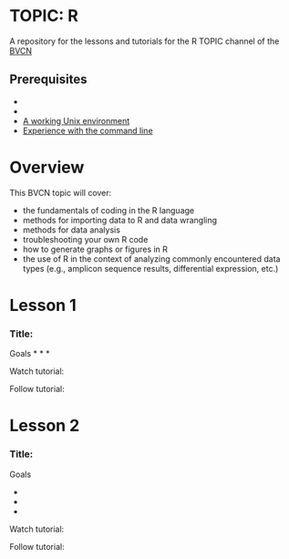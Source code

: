 # TOPIC: R
A repository for the lessons and tutorials for the R TOPIC channel of the [BVCN](https://biovcnet.github.io/)


## Prerequisites
*
*
* [A working Unix environment](https://github.com/biovcnet/biovcnet.github.io/wiki/1.-Setting-up-a-local-Linux-(or-Unix)-environment)
* [Experience with the command line](https://github.com/biovcnet/biovcnet.github.io/wiki/2.-Using-the-Command-line)

# Overview
This BVCN topic will cover:

* the fundamentals of coding in the R language
* methods for importing data to R and data wrangling
* methods for data analysis
* troubleshooting your own R code
* how to generate graphs or figures in R
* the use of R in the context of analyzing commonly encountered data types (e.g., amplicon sequence results, differential expression, etc.)


# Lesson 1
### Title: 
Goals
*
*
*

Watch tutorial:

Follow tutorial:


# Lesson 2
### Title: 
Goals

*
*
*

Watch tutorial:

Follow tutorial:
